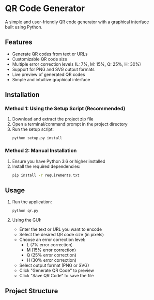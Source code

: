 # QR Code Generator

A simple and user-friendly QR code generator with a graphical interface built using Python.

## Features

- Generate QR codes from text or URLs
- Customizable QR code size
- Multiple error correction levels (L: 7%, M: 15%, Q: 25%, H: 30%)
- Support for PNG and SVG output formats
- Live preview of generated QR codes
- Simple and intuitive graphical interface

## Installation

### Method 1: Using the Setup Script (Recommended)

1. Download and extract the project zip file
2. Open a terminal/command prompt in the project directory
3. Run the setup script:
   ```bash
   python setup.py install
   ```

### Method 2: Manual Installation

1. Ensure you have Python 3.6 or higher installed
2. Install the required dependencies:
   ```bash
   pip install -r requirements.txt
   ```

## Usage

1. Run the application:
   ```bash
   python qr.py
   ```

2. Using the GUI:
   - Enter the text or URL you want to encode
   - Select the desired QR code size (in pixels)
   - Choose an error correction level:
     * L (7% error correction)
     * M (15% error correction)
     * Q (25% error correction)
     * H (30% error correction)
   - Select output format (PNG or SVG)
   - Click "Generate QR Code" to preview
   - Click "Save QR Code" to save the file

## Project Structure 

